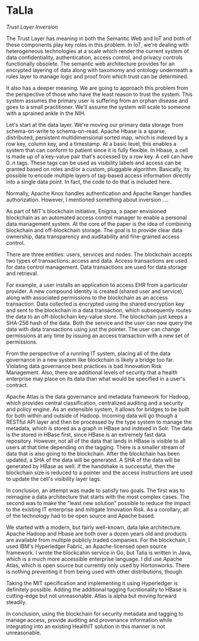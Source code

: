 # TaLIa
*Trust Layer Inversion*

The Trust Layer has meaning in both the Semantic Web and IoT and both of these components play key roles in this problem. In IoT, we're dealing with heterogeneous technologies at a scale which render the current system of data confidentiality, authentication, access control, and privacy controls functionally obsolete. The semantic web architecture provides for an encrypted layering of data along with taxomomy and ontology underneath a rules layer to manage logic and proof from which trust can be determined.

It also has a deeper meaning. We are going to approach this problem from the perspective of those who have the least reason to trust the system. This system assumes the primary user is suffering from an orphan disease and goes to a small practitioner. We'll assume the system will scale to someone with a sprained ankle in the NIH. 

Let's start at the data layer. We're moving our primary data storage from schema-on-write to schema-on-read. Apache Hbase is a sparse, distributed, persistent multidimensional sorted map, which is indexed by a row key, column key, and a timestamp. At a basic level, this enables a system that can conform to patient since it is fully flexible. In Hbase, a cell is made up of a key-value pair that's accessed by a row key. A cell can have 0..n tags. These tags can be used as visibility labels and access can be granted based on roles and/or a custom, pluggable algorithm. Basically, its possible to encode multiple layers of tag-based access information directly into a single data point. In fact, the code to do that is included here. 

Normally, Apache Knox handles authentication and Apache Ranger handles authorization. However, I mentioned something about inversion ....

As part of MIT's blockchain initiative, Enigma, a paper envisioned blockchain as an automated access control manager to enable a personal data management system. At the core of the paper is the idea of combining blockchain and off-blockchain storage. The goal is to provide clear data ownership, data transparency and auditability and fine-grained access control.

There are three entities: users, services and nodes. The blockchain accepts two types of transactions: access and data. Access transactions are used for data control management. Data transactions are used for data storage and retrieval.

For example, a user installs an application to access EHR from a particular provider. A new compound identity is created (shared user and service), along with associated permissions to the blockchain as an access transaction. Data collected is encrypted using the shared encryption key and sent to the blockchain in a data transaction, which subsequently routes the data to an off-blockchain key-value store. The blockchain just keeps a SHA-256 hash of the data. Both the service and the user can now query the data with data transactions using just the pointer. The user can change permissions at any time by issuing an access transaction with a new set of permissions.  

From the perspective of a running IT system, placing all of the data governance in a new system like blockchain is likely a bridge too far. Violating data governance best practices is bad Innovation Risk Management. Also, there are additional levels of security that a health enterprise may place on its data than what would be specified in a user's contract.

Apache Atlas is the data governance and metadata framework for Hadoop, which provides central classification, centralized auditing and a security and policy engine. As an extensible system, it allows for bridges to be built for both within and outside of Hadoop. Incoming data will go though a RESTful API layer and then be processed by the type system to manage the metadata, which is stored as a graph in HBase and indexed in Solr. The data is the stored in HBase first, since HBase is an extremely fast data repository. However, not all of the data that lands in HBase is visible to all users at that time depending on the tagging. There is a smaller stream of data that is also going to the blockchain. After the blockchain has been updated, a SHA of the data will be generated. A SHA of the data will be generated by HBase as well. if the handshake is successful, then the blockchain size is reduced to a pointer and the access instructions are used to update the cell's visibility layer tags.     

In conclusion, an attempt was made to satisfy two goals. The first was to reimagine a data architecture that starts with the most complex cases. The second was to make the "least new solution" possible to reduce the impact to the existing IT enterprise and mitigate Innovation Risk. As a corollary, all of the technology had to be open source and Apache based.   
  
We started with a modern, but fairly well-known, data lake architecture. Apache Hadoop and Hbase are both over a dozen years old and products are available from multiple publicly traded companies. For the blockchain, I used IBM's Hyperledger Fabric, an Apache-licensed open source framework. I wrote the blockcahin service in Go, but Talia is written in Java, which is a much more accessible enterprise language. I did use Apache Atlas, which is open source but currently only used by Hortonworks. There is nothing preventing it from being used with other distributions, though. 

Taking the MIT specification and implementing it using Hyperledger is definitely possible. Adding the additional tagging fucntionality to HBase is cutting-edge but not unreasonable. Atlas is alpha but moving forward steadily.

In conclusion, using the blockchain for security metadata and tagging to manage access, provide auditing and provenance information while integrating into an existing HealthIT solution in this manner is not unreasonable.   